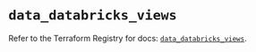 # `data_databricks_views`

Refer to the Terraform Registry for docs: [`data_databricks_views`](https://registry.terraform.io/providers/databricks/databricks/1.52.0/docs/data-sources/views).

